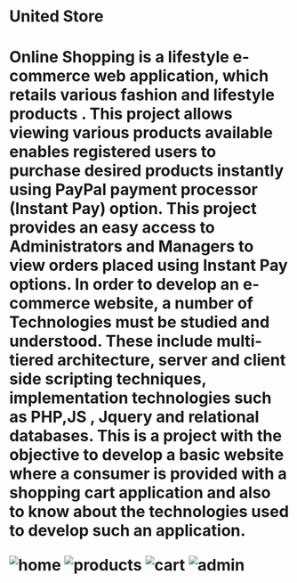 <h1>United Store <h1>
Online Shopping is a lifestyle e-commerce web application, which retails various fashion and
lifestyle products . This project allows viewing various products available enables registered users to purchase desired products instantly using PayPal payment
processor (Instant Pay) option.
This project provides an easy access to Administrators and Managers to view orders placed using Instant Pay options.
In order to develop an e-commerce website, a number of Technologies must be studied and understood. These include multi-tiered architecture, server and client side scripting techniques, implementation technologies such as PHP,JS , Jquery and
relational databases. This is a project with the objective to develop a basic website where a consumer is provided with a shopping cart application and also to know about the technologies
used to develop such an application.



![home](https://user-images.githubusercontent.com/69053657/114251360-b8c06180-996e-11eb-8c63-445200f471be.gif)
![products](https://user-images.githubusercontent.com/69053657/114251462-1f457f80-996f-11eb-8dd4-22e3766e98c0.gif)
![cart](https://user-images.githubusercontent.com/69053657/114251781-52d4d980-9970-11eb-8f0b-1f5c44cc7c4a.gif)
![admin](https://user-images.githubusercontent.com/69053657/114251666-da6e1880-996f-11eb-97df-4be624846346.gif)

